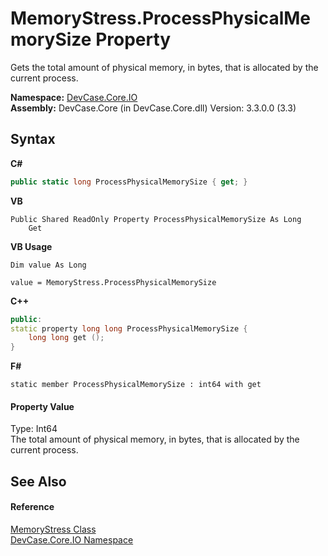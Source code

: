 # MemoryStress.ProcessPhysicalMemorySize Property 
 

Gets the total amount of physical memory, in bytes, that is allocated by the current process.

**Namespace:**&nbsp;<a href="N_DevCase_Core_IO">DevCase.Core.IO</a><br />**Assembly:**&nbsp;DevCase.Core (in DevCase.Core.dll) Version: 3.3.0.0 (3.3)

## Syntax

**C#**<br />
``` C#
public static long ProcessPhysicalMemorySize { get; }
```

**VB**<br />
``` VB
Public Shared ReadOnly Property ProcessPhysicalMemorySize As Long
	Get
```

**VB Usage**<br />
``` VB Usage
Dim value As Long

value = MemoryStress.ProcessPhysicalMemorySize

```

**C++**<br />
``` C++
public:
static property long long ProcessPhysicalMemorySize {
	long long get ();
}
```

**F#**<br />
``` F#
static member ProcessPhysicalMemorySize : int64 with get

```


#### Property Value
Type: Int64<br />The total amount of physical memory, in bytes, that is allocated by the current process.

## See Also


#### Reference
<a href="T_DevCase_Core_IO_MemoryStress">MemoryStress Class</a><br /><a href="N_DevCase_Core_IO">DevCase.Core.IO Namespace</a><br />